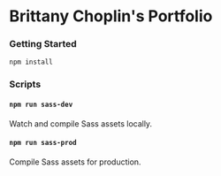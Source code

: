 # Brittany Choplin's Portfolio

### Getting Started
`npm install`

### Scripts

#### `npm run sass-dev`

Watch and compile Sass assets locally.

#### `npm run sass-prod`

Compile Sass assets for production.